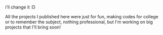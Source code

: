 i'll change it :D

All the projects I published here were just for fun, making codes for college or to remember the subject, nothing professional, but I'm working on big projects that I'll bring soon!

